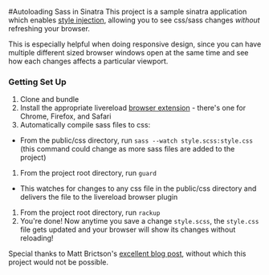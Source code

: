 #Autoloading Sass in Sinatra
This project is a sample sinatra application which enables [style injection](http://css-tricks.com/style-injection-is-for-winners/), allowing you to see css/sass changes *without* refreshing your browser.

This is especially helpful when doing responsive design, since you can have multiple different sized browser windows open at the same time and see how each changes affects a particular viewport.

### Getting Set Up
1. Clone and bundle
1. Install the appropriate livereload [browser extension](http://feedback.livereload.com/knowledgebase/articles/86242-how-do-i-install-and-use-the-browser-extensions-) - there's one for Chrome, Firefox, and Safari
1. Automatically compile sass files to css:
 - From the public/css directory, run `sass --watch style.scss:style.css` (this command could change as more sass files are added to the project)
1. From the project root directory, run `guard`
 - This watches for changes to any css file in the public/css directory and delivers the file to the livereload browser plugin
1. From the project root directory, run `rackup`
1. You're done! Now anytime you save a change `style.scss`, the `style.css` file gets updated and your browser will show its changes without reloading!

Special thanks to Matt Brictson's [excellent blog post](http://blog.55minutes.com/2013/01/lightning-fast-sass-reloading-in-rails-32/), without which this project would not be possible.
